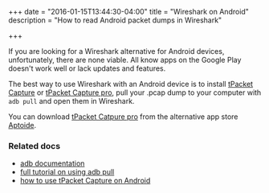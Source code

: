 +++
date = "2016-01-15T13:44:30-04:00"
title = "Wireshark on Android"
description = "How to read Android packet dumps in Wireshark"

+++

If you are looking for a Wireshark alternative for Android devices, unfortunately, there are none viable. All know apps on the Google Play doesn't work well or lack updates and features.

The best way to use Wireshark with an Android device is to install [tPacket Capture](https://play.google.com/store/apps/details?id=jp.co.taosoftware.android.packetcapture) or [tPacket Capture pro](https://play.google.com/store/apps/details?id=jp.co.taosoftware.android.packetcapturepro), pull your .pcap dump to your computer with `adb pull` and open them in Wireshark.

You can download [tPacket Catpure pro](http://www.aptoide.com/app/jp.co.taosoftware.android.packetcapturepro/tpacketcapture-pro) from the alternative app store [Aptoide](http://www.aptoide.com/).

### Related docs

* [adb documentation](http://developer.android.com/tools/help/adb.html)
* [full tutorial on using adb pull](http://www.androidauthority.com/android-customization-transfer-files-adb-push-adb-pull-601015/)
* [how to use tPacket Capture on Android](https://www.youtube.com/watch?v=PjJbfYfDsX4)
